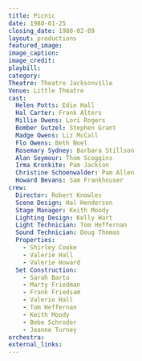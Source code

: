 ```yaml
---
title: Picnic
date: 1980-01-25
closing_date: 1980-02-09
layout: productions
featured_image: 
image_caption:
image_credit:
playbill: 
category: 
Theatre: Theatre Jacksonville
Venue: Little Theatre
cast:
  Helen Potts: Edie Hall
  Hal Carter: Frank Alters
  Millie Owens: Lori Rogers
  Bomber Gutzel: Stephen Grant
  Madge Owens: Liz McCall
  Flo Owens: Beth Noel
  Rosemary Sydney: Barbara Stillson
  Alan Seymour: Thom Scoggins
  Irma Kronkite: Pam Jackson
  Christine Schoenwalder: Pam Allen
  Howard Bevans: Sam Frankhouser
crew:
  Director: Robert Knowles
  Scene Design: Hal Henderson
  Stage Manager: Keith Moody
  Lighting Design: Kelly Hart
  Light Technician: Tom Heffernan
  Sound Technician: Doug Thomas
  Properties:
    - Shirley Cooke
    - Valerie Hall
    - Valerie Howard
  Set Construction:
    - Sarah Barto
    - Marty Friedman
    - Frank Friedsam
    - Valerie Hall
    - Tom Heffernan
    - Keith Moody
    - Bebe Schroder
    - Jeanne Turney
orchestra:
external_links:
---
```


